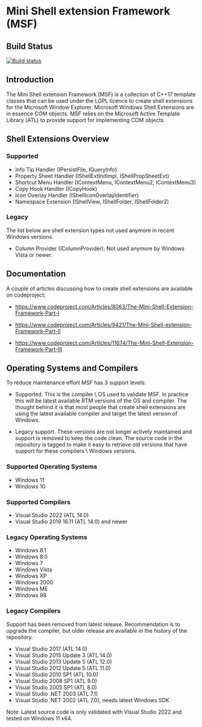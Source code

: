 ﻿# Mini Shell extension Framework (MSF)

## Build Status

[![Build status](https://ci.appveyor.com/api/projects/status/9o2gbepqfcw1g141/branch/master?svg=true)](https://ci.appveyor.com/project/vbaderks/msf/branch/master)

## Introduction

The Mini Shell extension Framework (MSF) is a collection of C++17 template classes that can be
used under the LGPL licence to create shell extensions for the Microsoft Window Explorer.
Microsoft Windows Shell Extensions are in essence COM objects. MSF relies on the Microsoft Active Template Library (ATL) to
provide support for implementing COM objects.

## Shell Extensions Overview

### Supported

* Info Tip Handler (IPersistFile, IQueryInfo)
* Property Sheet Handler (IShellExtInitImpl, IShellPropSheetExt)
* Shortcut Menu Handler (IContextMenu, IContextMenu2, IContextMenu3)
* Copy Hook Handler (ICopyHook)
* Icon Overlay Handler (IShellIconOverlayIdentifier)
* Namespace Extension (IShellView, IShellFolder, IShellFolder2)

### Legacy

The list below are shell extension types not used anymore in recent Windows versions.

* Column Provider (IColumnProvider). Not used anymore by Windows Vista or newer.

## Documentation

A couple of articles discussing how to create shell extensions are available on codeproject:

* <https://www.codeproject.com/Articles/8063/The-Mini-Shell-Extension-Framework-Part-I>

* <https://www.codeproject.com/Articles/9421/The-Mini-Shell-extension-Framework-Part-II>

* <https://www.codeproject.com/Articles/11674/The-Mini-Shell-Extension-Framework-Part-III>

## Operating Systems and Compilers

To reduce maintenance effort MSF has 3 support levels:

* Supported. This is the compiler \ OS used to validate MSF.
  In practice this will be latest available RTM versions of the OS and compiler.
  The thought behind it is that most people that create shell extensions are
  using the latest available compiler and target the latest version of Windows.

* Legacy support. These versions are
   not longer actively maintained and support is removed to keep the code clean.
   The source code in the repository is tagged to make it easy to retrieve
   old versions that have support for these compilers \ Windows versions.

### Supported Operating Systems

* Windows 11
* Windows 10

### Supported Compilers

* Visual Studio 2022 (ATL 14.0)
* Visual Studio 2019 16.11 (ATL 14.0) and newer

### Legacy Operating Systems

* Windows 8.1
* Windows 8.0
* Windows 7
* Windows Vista
* Windows XP
* Windows 2000
* Windows ME
* Windows 98

### Legacy Compilers

Support has been removed from latest release. Recommendation is to upgrade the compiler, but older release are available in the history of the repository.

* Visual Studio 2017 (ATL 14.0)
* Visual Studio 2015 Update 3 (ATL 14.0)
* Visual Studio 2013 Update 5 (ATL 12.0)
* Visual Studio 2012 Update 5 (ATL 11.0)
* Visual Studio 2010 SP1 (ATL 10.0)
* Visual Studio 2008 SP1 (ATL 9.0)
* Visual Studio 2005 SP1 (ATL 8.0)
* Visual Studio .NET 2003 (ATL 7.1)
* Visual Studio .NET 2002 (ATL 7.0), needs latest Windows SDK

Note: Latest source code is only validated with Visual Studio 2022 and tested on Windows 11 x64.
